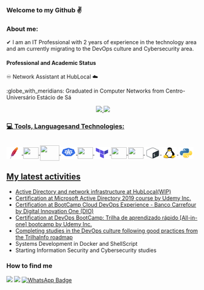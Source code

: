 ###  Welcome to my Github ✌️

### About me:

✔ I am an IT Professional with 2 years of experience in the technology area and am currently migrating to the DevOps culture and Cybersecurity area.

#### Professional and Academic Status

:infinity: Network Assistant at HubLocal :cloud:

:globe\_with\_meridians: Graduated in Computer Networks from Centro-Universário Estácio de Sá


<div align="center">
  <a href="https://github.com/ninomunich">
  <img height="180em" src="https://github-readme-stats-git-masterrstaa-rickstaa.vercel.app/api?username=ninomunich&show_icons=true&theme=gotham&include_all_commits=true&count_private=true"/>
  <img height="180em" src="https://github-readme-stats-git-masterrstaa-rickstaa.vercel.app/api/top-langs/?username=ninomunich&layout=compact&langs_count=7&theme=gotham"/>
</div>


### 💻 Tools, Languages ​​and Technologies:

</div>
 <div style="display: inline_block"><br>
 <img align="center" alt="NMunich-Apache" height="30" width="40" src="https://raw.githubusercontent.com/devicons/devicon/master/icons/apache/apache-original.svg">
 <img align="center" height="30" width="40" src="https://cdn.jsdelivr.net/gh/devicons/devicon/icons/git/git-original.svg">
 <img align="center" height="40" width="50" src="https://cdn.jsdelivr.net/gh/devicons/devicon/icons/docker/docker-original.svg">
 <img align="center" alt="NMunich-Kubernetes" height="30" width="40" src="https://raw.githubusercontent.com/cncf/artwork/main/projects/kubernetes/icon/color/kubernetes-icon-color.svg">
 <img align="center" height="30" width="40" src="https://cdn.jsdelivr.net/gh/devicons/devicon/icons/vagrant/vagrant-original.svg">
 <img align="center" alt="NMunich-Terraform" height="30" width="40" src="https://raw.githubusercontent.com/devicons/devicon/master/icons/terraform/terraform-original.svg">
 <img align="center" height="30" width="40" src="https://cdn.jsdelivr.net/gh/devicons/devicon/icons/visualstudio/visualstudio-plain.svg">
 <img align="center" height="30" width="40" src="https://cdn.jsdelivr.net/gh/devicons/devicon/icons/ansible/ansible-original.svg">
 <img align="center" alt="NMunich-Bash" height="30" width="40" src="https://raw.githubusercontent.com/devicons/devicon/master/icons/bash/bash-original.svg">
 <img align="center" alt="NMunich-Linux" height="30" width="40" src="https://raw.githubusercontent.com/devicons/devicon/master/icons/linux/linux-original.svg">
 <img align="center" alt="NMunich-Python" height="30" width="40" src="https://raw.githubusercontent.com/devicons/devicon/master/icons/python/python-original.svg">

## My latest activities
* [Active Directory and network infrastructure at HubLocal(WIP)](https://hublocal.com.br/)
* [Certification at Microsoft Active Directory 2019 course by Udemy Inc.](https://www.udemy.com/certificate/UC-56cc493e-b737-471d-ae84-331091db5fdb/)
* [Certification at BootCamp Cloud DevOps Experience - Banco Carrefour by Digital Innovation One (DIO)](https://hermes.dio.me/certificates/D7F89F4B.pdf?_gl=1*1j9y1s9*_gcl_aw*R0NMLjE3MTAwMDUzODAuQ2owS0NRaUFyckN2QmhDTkFSSXNBT2tBR2NYMEZLbjRvTFktV28wUWUtWjdKUjFBdGRBYi1zOTB0dTd4X05oc0RmTWF6NzVsNml2SFVPa2FBdE5YRUFMd193Y0I.*_gcl_au*MTA4MjExNTk2Ni4xNzEwMDA1Mzc5)
* [Certification at DevOps BootCamp: Trilha de aprendizado rápido [All-in-one] bootcamp by Udemy Inc.](https://www.udemy.com/certificate/UC-7170eede-fc4a-44eb-a2a7-27426f83f347/)
* [Completing studies in the DevOps culture following good practices from the TrilhaInfo roadmap](https://trilha.info/roadmap/devops)
* Systems Development in Docker and ShellScript
* Starting Information Security and Cybersecurity studies
  
### How to find me

<div> 
  <a href="https://www.linkedin.com/in/ninomunich" target="_blank"><img src="https://img.shields.io/badge/-LinkedIn-%230077B5?style=for-the-badge&logo=linkedin&logoColor=white" target="_blank"></a>
  <a href = "mailto:lucaaraujor@gmail.com"><img src="https://img.shields.io/badge/-Gmail-%23333?style=for-the-badge&logo=gmail&logoColor=white" target="_blank"></a>
  <a href="https://wa.me/5585992403540" target="_blank"><img src="https://img.shields.io/badge/WhatsApp-25D366?style=for-the-badge&logo=whatsapp&logoColor=white" alt="WhatsApp Badge"/>
</a>
</div>

